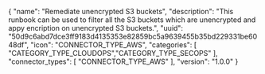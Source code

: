 {
  "name": "Remediate unencrypted S3 buckets",
  "description": "This runbook can be used to filter all the S3 buckets which are unencrypted and appy encription on unencrypted S3 buckets.",
  "uuid": "50d9c6abd7dce3ff9183d4135353e82859bc5a9639455b35bd229331be6048df",
  "icon": "CONNECTOR_TYPE_AWS",
  "categories": [ "CATEGORY_TYPE_CLOUDOPS","CATEGORY_TYPE_SECOPS" ],
  "connector_types": [ "CONNECTOR_TYPE_AWS" ],
  "version": "1.0.0"
}
